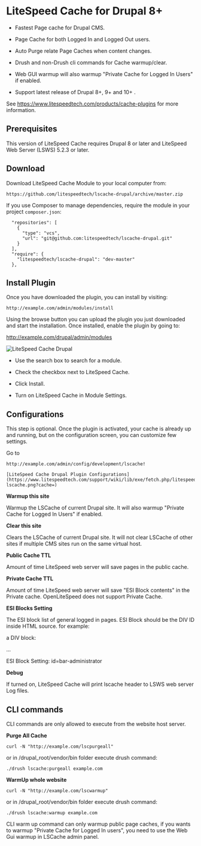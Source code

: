 LiteSpeed Cache for Drupal 8+
============================

* Fastest Page cache for Drupal CMS.

* Page Cache for both Logged In and Logged Out users. 

* Auto Purge relate Page Caches when content changes.

* Drush and non-Drush cli commands for Cache warmup/clear.

* Web GUI warmup will also warmup "Private Cache for Logged In Users" if enabled.

* Support latest release of Drupal 8+, 9+ and 10+ .

See https://www.litespeedtech.com/products/cache-plugins for more information.



Prerequisites
-------------
This version of LiteSpeed Cache requires Drupal 8 or later and LiteSpeed Web Server (LSWS) 5.2.3 or later.


Download
-------------
Download LiteSpeed Cache Module to your local computer from:

    https://github.com/litespeedtech/lscache-drupal/archive/master.zip

If you use Composer to manage dependencies, require the module in your project `composer.json`:

```
  "repositories": [
    {
      "type": "vcs",
      "url": "git@github.com:litespeedtech/lscache-drupal.git"
    }
  ],
  "require": {
    "litespeedtech/lscache-drupal": "dev-master"
  },
```

Install Plugin
-------------
Once you have downloaded the plugin, you can install by visiting:

    http://example.com/admin/modules/install

Using the browse button you can upload the plugin you just downloaded and start the installation. Once installed, enable the plugin by going to:

http://example.com/drupal/admin/modules


![LiteSpeed Cache Drupal](https://www.litespeedtech.com/support/wiki/lib/exe/fetch.php/litespeed_wiki:cache:enable_lscache_drupal.png)

* Use the search box to search for a module.

* Check the checkbox next to LiteSpeed Cache.

* Click Install.

* Turn on LiteSpeed Cache in Module Settings.


Configurations
-------------

This step is optional. Once the plugin is activated, your cache is already up and running, but on the configuration screen, you can customize few settings.

Go to

    http://example.com/admin/config/development/lscache!
    
    [LiteSpeed Cache Drupal Plugin Configurations](https://www.litespeedtech.com/support/wiki/lib/exe/fetch.php/litespeed_wiki:cache:configure-lscache.png?cache=)

**Warmup this site**

Warmup the LSCache of current Drupal site. It will also warmup "Private Cache for Logged In Users" if enabled.

**Clear this site**

Clears the LSCache of current Drupal site. It will not clear LSCache of other sites if multiple CMS sites run on the same virtual host.

**Public Cache TTL**

Amount of time LiteSpeed web server will save pages in the public cache.

**Private Cache TTL**

Amount of time LiteSpeed web server will save "ESI Block contents" in the Private cache. OpenLiteSpeed does not support Private Cache.

**ESI Blocks Setting**

The ESI block list of general logged in pages. ESI Block should be the DIV ID inside HTML source. for example:

a DIV block: <div id="bar-administrator">...<div>

ESI Block Setting: id=bar-administrator

**Debug**

If turned on, LiteSpeed Cache will print lscache header to LSWS web server Log files.


CLI commands
-------------

CLI commands are only allowed to execute from the website host server.

**Purge All Cache**

```
curl -N "http://example.com/lscpurgeall"
```

or in /drupal_root/vendor/bin folder execute drush command:

```
./drush lscache:purgeall example.com
```

**WarmUp whole website**

```
curl -N "http://example.com/lscwarmup"
```

or in /drupal_root/vendor/bin folder execute drush command:

```
./drush lscache:warmup example.com
```

CLI warm up command can only warmup public page caches, if you wants to warmup "Private Cache for Logged In users", you need to use the Web Gui warmup in LSCache admin panel.
